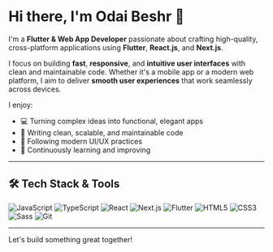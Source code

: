 # Hi there, I'm Odai Beshr 👋

I'm a **Flutter & Web App Developer** passionate about crafting high-quality, cross-platform applications using **Flutter**, **React.js**, and **Next.js**.

I focus on building **fast**, **responsive**, and **intuitive user interfaces** with clean and maintainable code. Whether it's a mobile app or a modern web platform, I aim to deliver **smooth user experiences** that work seamlessly across devices.

I enjoy:
- 💻 Turning complex ideas into functional, elegant apps
- 🎯 Writing clean, scalable, and maintainable code
- 🎨 Following modern UI/UX practices
- 🚀 Continuously learning and improving

---

## 🛠️ Tech Stack & Tools

![JavaScript](https://img.shields.io/badge/-JavaScript-black?style=flat-square&logo=javascript)
![TypeScript](https://img.shields.io/badge/-TypeScript-black?style=flat-square&logo=typescript)
![React](https://img.shields.io/badge/-React-black?style=flat-square&logo=react)
![Next.js](https://img.shields.io/badge/-Next.js-black?style=flat-square&logo=next.js)
![Flutter](https://img.shields.io/badge/-Flutter-black?style=flat-square&logo=flutter)
![HTML5](https://img.shields.io/badge/-HTML5-black?style=flat-square&logo=html5)
![CSS3](https://img.shields.io/badge/-CSS3-black?style=flat-square&logo=css3)
![Sass](https://img.shields.io/badge/-Sass-black?style=flat-square&logo=sass)
![Git](https://img.shields.io/badge/-Git-black?style=flat-square&logo=git)

---

Let's build something great together!



